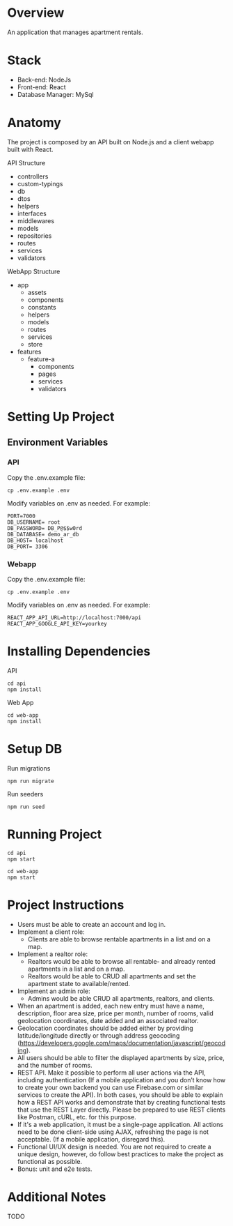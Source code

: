 # Overview

An application that manages apartment rentals.

# Stack
- Back-end: NodeJs
- Front-end: React
- Database Manager: MySql

# Anatomy

The project is composed by an API built on Node.js and a client webapp built with React.

API Structure
- controllers
- custom-typings
- db
- dtos
- helpers
- interfaces
- middlewares
- models
- repositories
- routes
- services
- validators

WebApp Structure
- app
   - assets
   - components
   - constants
   - helpers
   - models
   - routes
   - services
   - store
- features
   - feature-a
      - components
      - pages
      - services
      - validators


# Setting Up Project
## Environment Variables

### API
Copy the .env.example file:
```
cp .env.example .env
```

Modify variables on .env as needed. For example:
```
PORT=7000
DB_USERNAME= root
DB_PASSWORD= DB_P@$$w0rd
DB_DATABASE= demo_ar_db
DB_HOST= localhost
DB_PORT= 3306
```


### Webapp
Copy the .env.example file:
```
cp .env.example .env
```

Modify variables on .env as needed. For example:
```
REACT_APP_API_URL=http://localhost:7000/api
REACT_APP_GOOGLE_API_KEY=yourkey
```

# Installing Dependencies

API
```
cd api
npm install
```
Web App
```
cd web-app
npm install
```

# Setup DB

Run migrations

```
npm run migrate
```
Run seeders
```
npm run seed
```



# Running Project

```
cd api
npm start
```

```
cd web-app
npm start
```

# Project Instructions

- Users must be able to create an account and log in.
- Implement a client role:
   - Clients are able to browse rentable apartments in a list and on a map.
- Implement a realtor role:
   - Realtors would be able to browse all rentable- and already rented apartments in a list and on a map.
   - Realtors would be able to CRUD all apartments and set the apartment state to available/rented.
- Implement an admin role:
   - Admins would be able CRUD all apartments, realtors, and clients.
- When an apartment is added, each new entry must have a name, description, floor area size, price per month, number of rooms, valid geolocation coordinates, date added and an associated realtor.
- Geolocation coordinates should be added either by providing latitude/longitude directly or through address geocoding (https://developers.google.com/maps/documentation/javascript/geocoding).
- All users should be able to filter the displayed apartments by size, price, and the number of rooms.
- REST API. Make it possible to perform all user actions via the API, including authentication (If a mobile application and you don’t know how to create your own backend you can use Firebase.com or similar services to create the API).
In both cases, you should be able to explain how a REST API works and demonstrate that by creating functional tests that use the REST Layer directly. Please be prepared to use REST clients like Postman, cURL, etc. for this purpose.
- If it's a web application, it must be a single-page application. All actions need to be done client-side using AJAX, refreshing the page is not acceptable. (If a mobile application, disregard this).
- Functional UI/UX design is needed. You are not required to create a unique design, however, do follow best practices to make the project as functional as possible.
- Bonus: unit and e2e tests.

# Additional Notes
TODO
